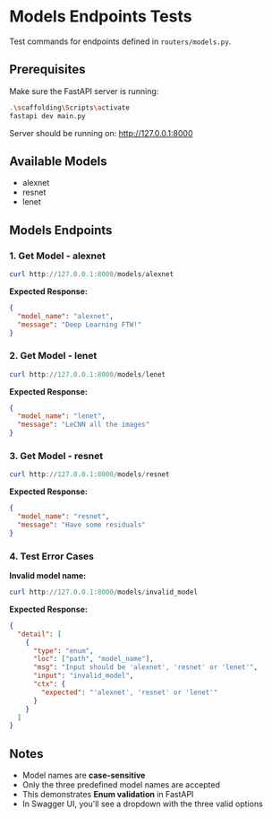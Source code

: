 # Models Endpoints Tests

Test commands for endpoints defined in `routers/models.py`.

## Prerequisites

Make sure the FastAPI server is running:

```bash
.\scaffolding\Scripts\activate
fastapi dev main.py
```

Server should be running on: http://127.0.0.1:8000

## Available Models

- alexnet
- resnet
- lenet

## Models Endpoints

### 1. Get Model - alexnet

```powershell
curl http://127.0.0.1:8000/models/alexnet
```

**Expected Response:**

```json
{
  "model_name": "alexnet",
  "message": "Deep Learning FTW!"
}
```

### 2. Get Model - lenet

```powershell
curl http://127.0.0.1:8000/models/lenet
```

**Expected Response:**

```json
{
  "model_name": "lenet",
  "message": "LeCNN all the images"
}
```

### 3. Get Model - resnet

```powershell
curl http://127.0.0.1:8000/models/resnet
```

**Expected Response:**

```json
{
  "model_name": "resnet",
  "message": "Have some residuals"
}
```

### 4. Test Error Cases

**Invalid model name:**

```powershell
curl http://127.0.0.1:8000/models/invalid_model
```

**Expected Response:**

```json
{
  "detail": [
    {
      "type": "enum",
      "loc": ["path", "model_name"],
      "msg": "Input should be 'alexnet', 'resnet' or 'lenet'",
      "input": "invalid_model",
      "ctx": {
        "expected": "'alexnet', 'resnet' or 'lenet'"
      }
    }
  ]
}
```

## Notes

- Model names are **case-sensitive**
- Only the three predefined model names are accepted
- This demonstrates **Enum validation** in FastAPI
- In Swagger UI, you'll see a dropdown with the three valid options
